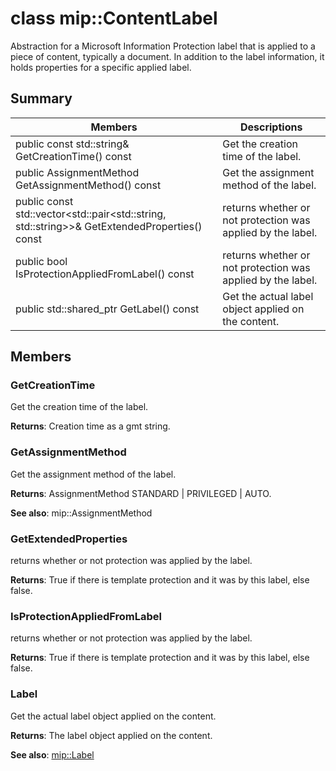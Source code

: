 # class mip::ContentLabel 
Abstraction for a Microsoft Information Protection label that is applied to a piece of content, typically a document.
In addition to the label information, it holds properties for a specific applied label.
  
## Summary
 Members                        | Descriptions                                
--------------------------------|---------------------------------------------
 public const std::string& GetCreationTime() const  |  Get the creation time of the label.
 public AssignmentMethod GetAssignmentMethod() const  |  Get the assignment method of the label.
public const std::vector<std::pair<std::string, std::string>>& GetExtendedProperties() const  |  returns whether or not protection was applied by the label.
 public bool IsProtectionAppliedFromLabel() const  |  returns whether or not protection was applied by the label.
public std::shared_ptr<Label> GetLabel() const  |  Get the actual label object applied on the content.
  
## Members
  
### GetCreationTime
Get the creation time of the label.

  
**Returns**: Creation time as a gmt string.
  
### GetAssignmentMethod
Get the assignment method of the label.

  
**Returns**: AssignmentMethod STANDARD | PRIVILEGED | AUTO. 
  
**See also**: mip::AssignmentMethod
  
### GetExtendedProperties
returns whether or not protection was applied by the label.

  
**Returns**: True if there is template protection and it was by this label, else false.
  
### IsProtectionAppliedFromLabel
returns whether or not protection was applied by the label.

  
**Returns**: True if there is template protection and it was by this label, else false.
  
### Label
Get the actual label object applied on the content.

  
**Returns**: The label object applied on the content. 
  
**See also**: [mip::Label](class_mip_label.md)